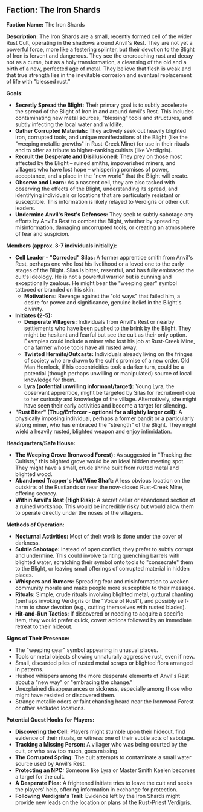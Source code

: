 ## Faction: The Iron Shards

**Faction Name:** The Iron Shards

**Description:**
The Iron Shards are a small, recently formed cell of the wider Rust Cult, operating in the shadows around Anvil's Rest. They are not yet a powerful force, more like a festering splinter, but their devotion to the Blight of Iron is fervent and dangerous. They see the encroaching rust and decay not as a curse, but as a holy transformation, a cleansing of the old and a birth of a new, perfected age of metal. They believe that flesh is weak and that true strength lies in the inevitable corrosion and eventual replacement of life with "blessed rust."

**Goals:**

*   **Secretly Spread the Blight:** Their primary goal is to subtly accelerate the spread of the Blight of Iron in and around Anvil's Rest. This includes contaminating new metal sources, "blessing" tools and structures, and subtly infecting the local water and wildlife.
*   **Gather Corrupted Materials:** They actively seek out heavily blighted iron, corrupted tools, and unique manifestations of the Blight (like the "weeping metallic growths" in Rust-Creek Mine) for use in their rituals and to offer as tribute to higher-ranking cultists (like Verdigris).
*   **Recruit the Desperate and Disillusioned:** They prey on those most affected by the Blight – ruined smiths, impoverished miners, and villagers who have lost hope – whispering promises of power, acceptance, and a place in the "new world" that the Blight will create.
*   **Observe and Learn:** As a nascent cell, they are also tasked with observing the effects of the Blight, understanding its spread, and identifying individuals or locations that are particularly resistant or susceptible. This information is likely relayed to Verdigris or other cult leaders.
*   **Undermine Anvil's Rest's Defenses:** They seek to subtly sabotage any efforts by Anvil's Rest to combat the Blight, whether by spreading misinformation, damaging uncorrupted tools, or creating an atmosphere of fear and suspicion.

**Members (approx. 3-7 individuals initially):**

*   **Cell Leader - "Corroded" Silas:** A former apprentice smith from Anvil's Rest, perhaps one who lost his livelihood or a loved one to the early stages of the Blight. Silas is bitter, resentful, and has fully embraced the cult's ideology. He is not a powerful warrior but is cunning and exceptionally zealous. He might bear the "weeping gear" symbol tattooed or branded on his skin.
    *   **Motivations:** Revenge against the "old ways" that failed him, a desire for power and significance, genuine belief in the Blight's divinity.
*   **Initiates (2-5):**
    *   **Desperate Villagers:** Individuals from Anvil's Rest or nearby settlements who have been pushed to the brink by the Blight. They might be hesitant and fearful but see the cult as their only option. Examples could include a miner who lost his job at Rust-Creek Mine, or a farmer whose tools have all rusted away.
    *   **Twisted Hermits/Outcasts:** Individuals already living on the fringes of society who are drawn to the cult's promise of a new order. Old Man Hemlock, if his eccentricities took a darker turn, could be a potential (though perhaps unwilling or manipulated) source of local knowledge for them.
    *   **Lyra (potential unwilling informant/target):** Young Lyra, the observant apprentice, might be targeted by Silas for recruitment due to her curiosity and knowledge of the village. Alternatively, she might have seen their early activities and become a target for silencing.
*   **"Rust Biter" (Thug/Enforcer - optional for a slightly larger cell):** A physically imposing individual, perhaps a former bandit or a particularly strong miner, who has embraced the "strength" of the Blight. They might wield a heavily rusted, blighted weapon and enjoy intimidation.

**Headquarters/Safe House:**

*   **The Weeping Grove (Ironwood Forest):** As suggested in "Tracking the Cultists," this blighted grove would be an ideal hidden meeting spot. They might have a small, crude shrine built from rusted metal and blighted wood.
*   **Abandoned Trapper's Hut/Mine Shaft:** A less obvious location on the outskirts of the Rustlands or near the now-closed Rust-Creek Mine, offering secrecy.
*   **Within Anvil's Rest (High Risk):** A secret cellar or abandoned section of a ruined workshop. This would be incredibly risky but would allow them to operate directly under the noses of the villagers.

**Methods of Operation:**

*   **Nocturnal Activities:** Most of their work is done under the cover of darkness.
*   **Subtle Sabotage:** Instead of open conflict, they prefer to subtly corrupt and undermine. This could involve tainting quenching barrels with blighted water, scratching their symbol onto tools to "consecrate" them to the Blight, or leaving small offerings of corrupted material in hidden places.
*   **Whispers and Rumors:** Spreading fear and misinformation to weaken community morale and make people more susceptible to their message.
*   **Rituals:** Simple, crude rituals involving blighted metal, guttural chanting (perhaps invoking Verdigris or the "Voice of Rust"), and possibly self-harm to show devotion (e.g., cutting themselves with rusted blades).
*   **Hit-and-Run Tactics:** If discovered or needing to acquire a specific item, they would prefer quick, covert actions followed by an immediate retreat to their hideout.

**Signs of Their Presence:**

*   The "weeping gear" symbol appearing in unusual places.
*   Tools or metal objects showing unnaturally aggressive rust, even if new.
*   Small, discarded piles of rusted metal scraps or blighted flora arranged in patterns.
*   Hushed whispers among the more desperate elements of Anvil's Rest about a "new way" or "embracing the change."
*   Unexplained disappearances or sickness, especially among those who might have resisted or discovered them.
*   Strange metallic odors or faint chanting heard near the Ironwood Forest or other secluded locations.

**Potential Quest Hooks for Players:**

*   **Discovering the Cell:** Players might stumble upon their hideout, find evidence of their rituals, or witness one of their subtle acts of sabotage.
*   **Tracking a Missing Person:** A villager who was being courted by the cult, or who saw too much, goes missing.
*   **The Corrupted Spring:** The cult attempts to contaminate a small water source used by Anvil's Rest.
*   **Protecting an NPC:** Someone like Lyra or Master Smith Kaelen becomes a target for the cult.
*   **A Desperate Plea:** A frightened initiate tries to leave the cult and seeks the players' help, offering information in exchange for protection.
*   **Following Verdigris's Trail:** Evidence left by the Iron Shards might provide new leads on the location or plans of the Rust-Priest Verdigris.
